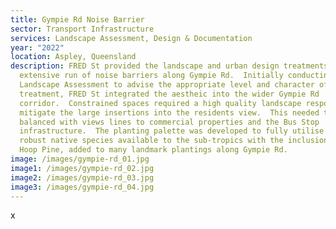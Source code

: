```yaml
---
title: Gympie Rd Noise Barrier
sector: Transport Infrastructure
services: Landscape Assessment, Design & Documentation
year: "2022"
location: Aspley, Queensland
description: FRED St provided the landscape and urban design treatments for an
  extensive run of noise barriers along Gympie Rd.  Initially conducting the TMR
  Landscape Assessment to advise the appropriate level and character of the
  treatment, FRED St integrated the aestheic into the wider Gympie Rd
  corridor.  Constrained spaces required a high quality landscape response to
  mitigate the large insertions into the residents view.  This needed to be
  balanced with views lines to commercial properties and the Bus Stop
  infrastructure.  The planting palette was developed to fully utilise the
  robust native species available to the sub-tropics with the inclusion of the
  Hoop Pine, added to many landmark plantings along Gympie Rd.
image: /images/gympie-rd_01.jpg
image1: /images/gympie-rd_02.jpg
image2: /images/gympie-rd_03.jpg
image3: /images/gympie-rd_04.jpg
---
```

x